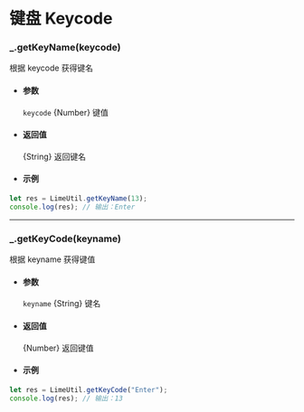 # 键盘 Keycode

### \_.getKeyName(keycode)

根据 keycode 获得键名

- #### 参数

  `keycode` {Number} 键值

- #### 返回值

  {String} 返回键名

- #### 示例

```javascript
let res = LimeUtil.getKeyName(13);
console.log(res); // 输出：Enter
```

---

### \_.getKeyCode(keyname)

根据 keyname 获得键值

- #### 参数

  `keyname` {String} 键名

- #### 返回值

  {Number} 返回键值

- #### 示例

```javascript
let res = LimeUtil.getKeyCode("Enter");
console.log(res); // 输出：13
```
